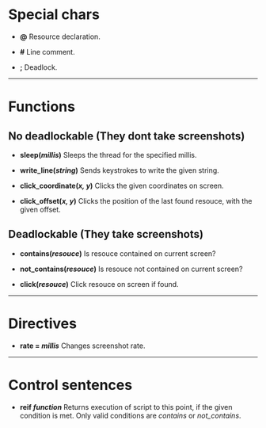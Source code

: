 # Special chars

- **@** Resource declaration.

- **#** Line comment.

- **;** Deadlock.

---
# Functions
## No deadlockable (They dont take screenshots)

- **sleep(*millis*)** Sleeps the thread for the specified millis.

- **write_line(*string*)** Sends keystrokes to write the given string.

- **click_coordinate(*x, y*)** Clicks the given coordinates on screen.

- **click_offset(*x, y*)** Clicks the position of the last found resouce, with the given offset.

## Deadlockable (They take screenshots)

- **contains(*resouce*)** Is resouce contained on current screen?

- **not_contains(*resouce*)** Is resouce not contained on current screen?

- **click(*resouce*)** Click resouce on screen if found.

---
# Directives

- **rate = *millis*** Changes screenshot rate.

---
# Control sentences

- **reif *function*** Returns execution of script to this point, if the given condition is met. Only valid conditions are *contains* or *not_contains*.
